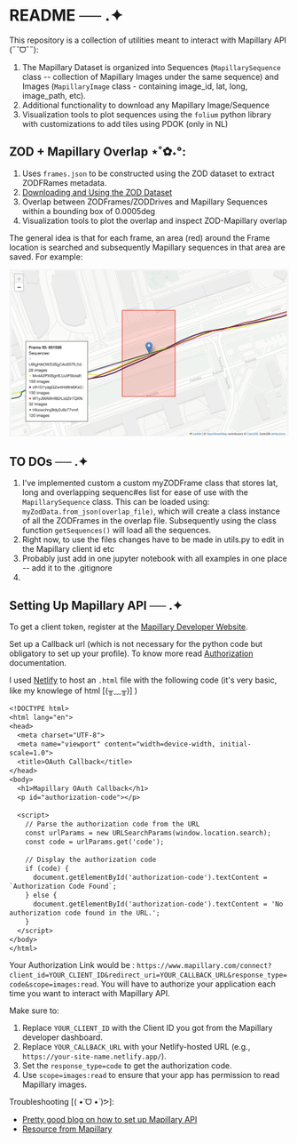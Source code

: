 # README ── .✦

This repository is a collection of utilities meant to interact with Mapillary API (˶ˆᗜˆ˵):
  
1. The Mapillary Dataset is organized into Sequences (`MapillarySequence` class -- collection of Mapillary Images under the same sequence) and Images (`MapillaryImage` class - containing image_id, lat, long, image_path, etc).
2. Additional functionality to download any Mapillary Image/Sequence
3. Visualization tools to plot sequences using the `folium` python library with customizations to add tiles using PDOK (only in NL)


## ZOD + Mapillary Overlap ⋆˚✿˖°:
   1. Uses `frames.json` to be constructed using the ZOD dataset to extract ZODFRames metadata.
   2. [Downloading and Using the ZOD Dataset](https://zod.zenseact.com)
   3. Overlap between ZODFrames/ZODDrives and Mapillary Sequences within a bounding box of 0.0005deg 
   4. Visualization tools to plot the overlap and inspect ZOD-Mapillary overlap

The general idea is that for each frame, an area (red) around the Frame location is searched and subsequently Mapillary sequences in that area are saved. For example:


<!-- <img src="/mapillary_utils/readme/photos/image1.png" alt="Sequences around Frame"> -->
![Sequences Around Frame](https://github.com/bakuljangley/mapillary_utils/blob/main/readme/photos/image1.png)


## TO DOs ── .✦

1. I've implemented custom a custom myZODFrame class that stores lat, long and overlapping sequenc#es list for ease of use with the `MapillarySequence` class. This can be loaded using: `myZodData.from_json(overlap_file)`, which will create a class instance of all the ZODFrames in the overlap file. Subsequently using the class function `getSequences()` will load all the sequences.
2. Right now, to use the files changes have to be made in utils.py to edit in the Mapillary client id etc
3. Probably just add in one jupyter notebook with all examples in one place -- add it to the .gitignore
4. 

## Setting Up Mapillary API ── .✦

To get a client token, register at the [Mapillary Developer Website](https://www.mapillary.com/dashboard/developers).

Set up a Callback url (which is not necessary for the python code but obligatory to set up your profile). To know more read [Authorization](https://www.mapillary.com/connect?client_id=YOUR_CLIENT_ID&redirect_uri=YOUR_CALLBACK_URL&response_type=code&scope=images:read) documentation. 

I used [Netlify](https://app.netlify.com/) to host an `.html` file with the following code (it's very basic, like my knowlege of html [(╥﹏╥)] )

```
<!DOCTYPE html>
<html lang="en">
<head>
  <meta charset="UTF-8">
  <meta name="viewport" content="width=device-width, initial-scale=1.0">
  <title>OAuth Callback</title>
</head>
<body>
  <h1>Mapillary OAuth Callback</h1>
  <p id="authorization-code"></p>

  <script>
    // Parse the authorization code from the URL
    const urlParams = new URLSearchParams(window.location.search);
    const code = urlParams.get('code');
    
    // Display the authorization code
    if (code) {
      document.getElementById('authorization-code').textContent = `Authorization Code Found`;
    } else {
      document.getElementById('authorization-code').textContent = 'No authorization code found in the URL.';
    }
  </script>
</body>
</html>
```

Your Authorization Link would be : `https://www.mapillary.com/connect?client_id=YOUR_CLIENT_ID&redirect_uri=YOUR_CALLBACK_URL&response_type=code&scope=images:read`. You will have to authorize your application each time you want to interact with Mapillary API.

Make sure to:

1. Replace `YOUR_CLIENT_ID` with the Client ID you got from the Mapillary developer dashboard.
2. Replace `YOUR_CALLBACK_URL` with your Netlify-hosted URL (e.g., `https://your-site-name.netlify.app/`).
3. Set the `response_type=code` to get the authorization code.
4. Use `scope=images:read` to ensure that your app has permission to read Mapillary images.

Troubleshooting [( •̀ ᗜ •́ )ᕗ]:

- [Pretty good blog on how to set up Mapillary API](https://stuyts.xyz/2021/10/15/how-to-get-data-from-the-mapillary-api-v4-using-python/)
- [Resource from Mapillary](https://blog.mapillary.com/update/2021/06/23/getting-started-with-the-new-mapillary-api-v4.html)
